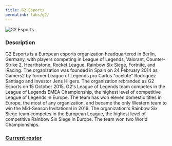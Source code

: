 ```yaml
---
title: G2 Esports
permalink: labs/g2/
---
```

![G2 Esports](https://gamepedia.cursecdn.com/lolesports_gamepedia_en/7/77/G2_Esportslogo_square.png)
### Description
G2 Esports is a European esports organization headquartered in Berlin, Germany, with players competing in League of Legends, Valorant, Counter-Strike 2, Hearthstone, Rocket League, Rainbow Six Siege, Fortnite, and iRacing. The organization was founded in Spain on 24 February 2014 as Gamers2 by former League of Legends pro Carlos "ocelote" Rodríguez Santiago and investor Jens Hilgers. The organization rebranded as G2 Esports on 15 October 2015. G2's League of Legends team competes in the League of Legends EMEA Championship, the highest level of competitive League of Legends in Europe. The team has won eleven domestic titles in Europe, the most of any organization, and became the only Western team to win the Mid-Season Invitational in 2019. The organization's Rainbow Six Siege team competes in the European League, the highest level of competitive Rainbow Six Siege in Europe. The team won two World Championships.
### [Current roster](https://querthdp.github.io/awww/labs/g2_players)